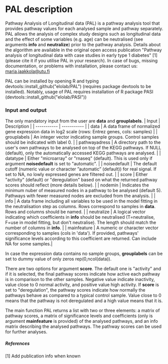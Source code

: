 # PAL description

Pathway Analysis of Longitudinal data (PAL) is a pathway analysis tool that provides pathway values for each analysed sample and pathway separately. PAL allows the analysis of complex study designs such as longitudinal data and the effect of some variables (e.g. age) can be neutralised (see arguments **info** and **neutralize**) prior to the pathway analysis. Details about the algorithm are available in the original open access publication "Pathway analysis of longitudinal data with case studies in early type 1 diabetes" [1] (please cite it if you utilise PAL in your research). In case of bugs, missing documentation, or problems with installation, please contact us: maria.jaakkola@utu.fi

PAL can be installed by opening R and typing devtools::install_github("elolab/PAL") (requires package devtools to be installed). Notably, usage of PAL requires installation of R package PASI (devtools::install_github("elolab/PASI"))

### Input and output

The only mandatory input from the user are **data** and **grouplabels**.
| Input | Description |
| ----------- | ----------- |
| data | A data frame of normalized gene expression data in log2 scale (rows: Entrez genes, cols: samples) |
| grouplabels | An integer vector indicating sample groups. Control samples should be indicated with label 0. |
| pathwayadress | A directory path to the user's own pathways to be analysed on top of the KEGG pathways. If NULL (default), only the automatically accessed KEGG pathways are analysed. |
| datatype | Either "microarray" or "rnaseq" (default). This is used only if argument **noisedefault** is set to "automatic". |
| noisedefault | The default cutoff (numeric value or character ”automatic” (default)) for real signal. If set to NA, no lowly expressed genes are filtered out. |
| score | Either "activity" (default) or "deregulation" based on what the returned pathway scores should reflect (more details below). |
| nodemin | Indicates the minimum nuber of measured nodes in a pathway to be analysed (default 5). Pathways with fewer measured nodes are excluded from the analysis. |
| info | A data frame including all variables to be used in the model fitting in the neutralisation step as columns. Rows correspond to samples in **data**. Rows and columns should be named. |
| neutralize | A logical vector indicating which coefficients in **info** should be neutralised (T=neutralise, F=use in model fitting, but don't neutralise). The length should match the number of columns in **info**. |
| mainfeature | A numeric or character vector corresponding to samples (cols in 'data'). If provided, pathways' significance levels according to this coefficient are returned. Can include NA for some samples.|

In case the expression data contains no sample groups, **grouplabels** can be set to dummy value of only zeros rep(0,ncol(data)).

There are two options for argument **score**. The default one is "activity" and if it is selected, the final pathway scores indicate how active each pathway is in comparison to the other samples. Negative value indicate inactivity, value close to 0 normal activity, and positive value high activity. If **score** is set to "deregulation", the pathway scores indicate how normally the pathways behave as compared to a typical control sample. Value close to 0 means that the pathway is not deregulated and a high value means that it is.

The main function PAL returns a list with two or three elements: a matrix of pathway scores, a matrix of significance levels and coefficients (only is argument **mainfeature** is provided) of the analysed pathways, and an info matrix describing the analysed pathways. The pathway scores can be used for further analyses.


##### References

[1] Add publication info when known


